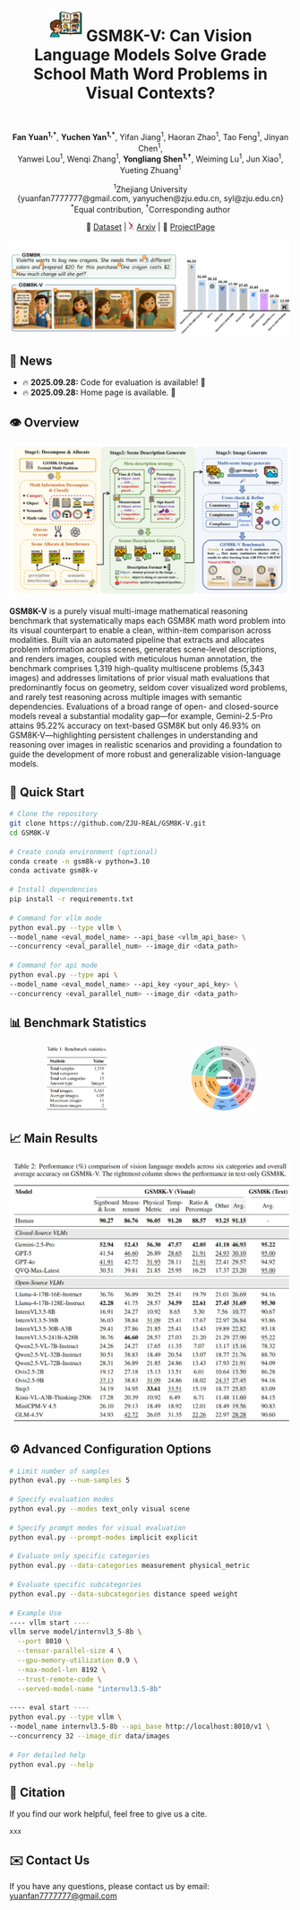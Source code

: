 <div align="center">

<h1><img src="assets/logo.png" alt="GSM8K-V Logo" height="60"> GSM8K-V: Can Vision Language Models Solve Grade School Math Word Problems in Visual Contexts?</h1>

</div>

<br>

<p align="center">
  <strong>Fan Yuan<sup>1,*</sup></strong>,
  <strong>Yuchen Yan<sup>1,*</sup></strong>,
  Yifan Jiang<sup>1</sup>,
  Haoran Zhao<sup>1</sup>,
  Tao Feng<sup>1</sup>,
  Jinyan Chen<sup>1</sup>,
  <br>
  Yanwei Lou<sup>1</sup>,
  Wenqi Zhang<sup>1</sup>,
  <strong>Yongliang Shen<sup>1,†</sup></strong>,
  Weiming Lu<sup>1</sup>,
  Jun Xiao<sup>1</sup>,
  Yueting Zhuang<sup>1</sup>
</p>
<p align="center">
  <sup>1</sup>Zhejiang University
  <br>
  {yuanfan7777777@gmail.com, yanyuchen@zju.edu.cn, syl@zju.edu.cn}
  <br>
  <sup>*</sup>Equal contribution, <sup>†</sup>Corresponding author
</p>

<p align="center">
🤗 <a href="https://huggingface.co/datasets/ZJU-REAL/GSM8K-V">Dataset</a> |
<img src="docs/static/images/arxiv_logo.png" 
alt="arXiv" height="14"> <a href="xx">Arxiv</a> 
| 📑 <a href="https://zju-real.github.io/GSM8K-V">ProjectPage</a> 
<br>
</p>

<img src="assets/intro.png" alt="GSM8K-V Pipeline">


## 🔔 News
- 🔥 **2025.09.28:** Code for evaluation is available! 🚀
- 🔥 **2025.09.28:** Home page is available. 🌟

## 👁️ Overview 

<img src="assets/main_01.png" alt="GSM8K-V Pipeline">


**GSM8K-V** is a purely visual multi-image mathematical reasoning benchmark that systematically maps each GSM8K math word problem into its visual counterpart to enable a clean, within-item comparison across modalities. Built via an automated pipeline that extracts and allocates problem information across scenes, generates scene-level descriptions, and renders images, coupled with meticulous human annotation, the benchmark comprises 1,319 high-quality multiscene problems (5,343 images) and addresses limitations of prior visual math evaluations that predominantly focus on geometry, seldom cover visualized word problems, and rarely test reasoning across multiple images with semantic dependencies. Evaluations of a broad range of open- and closed-source models reveal a substantial modality gap—for example, Gemini-2.5-Pro attains 95.22% accuracy on text-based GSM8K but only 46.93% on GSM8K-V—highlighting persistent challenges in understanding and reasoning over images in realistic scenarios and providing a foundation to guide the development of more robust and generalizable vision-language models.



## 🚀 Quick Start

```bash
# Clone the repository
git clone https://github.com/ZJU-REAL/GSM8K-V.git
cd GSM8K-V

# Create conda environment (optional)
conda create -n gsm8k-v python=3.10
conda activate gsm8k-v

# Install dependencies
pip install -r requirements.txt

# Command for vllm mode
python eval.py --type vllm \
--model_name <eval_model_name> --api_base <vllm_api_base> \
--concurrency <eval_parallel_num> --image_dir <data_path>

# Command for api mode
python eval.py --type api \
--model_name <eval_model_name> --api_key <your_api_key> \ 
--concurrency <eval_parallel_num> --image_dir <data_path>
```

## 📊 Benchmark Statistics

<div style="display: flex; gap: 20px; align-items: center; justify-content: center;">
<div style="flex: 1; text-align: center;">


<img src="assets/data_statistic.png" alt="Dataset Statistics" style="max-width: 48%; height: auto;">

</div>
<div style="flex: 1; text-align: center;">


<img src="assets/data_distribution_01.png" alt="Category Distribution" style="max-width: 48%; height: auto;">

</div>
</div>

## 📈 Main Results

<img src="assets/main_result.png" alt="Main Result">

## ⚙️ Advanced Configuration Options

```bash
# Limit number of samples
python eval.py --num-samples 5

# Specify evaluation modes
python eval.py --modes text_only visual scene

# Specify prompt modes for visual evaluation
python eval.py --prompt-modes implicit explicit

# Evaluate only specific categories
python eval.py --data-categories measurement physical_metric

# Evaluate specific subcategories
python eval.py --data-subcategories distance speed weight

# Example Use
---- vllm start ----
vllm serve model/internvl3_5-8b \
  --port 8010 \
  --tensor-parallel-size 4 \
  --gpu-memory-utilization 0.9 \
  --max-model-len 8192 \
  --trust-remote-code \
  --served-model-name "internvl3.5-8b"

---- eval start ----
python eval.py --type vllm \
--model_name internvl3.5-8b --api_base http://localhost:8010/v1 \
--concurrency 32 --image_dir data/images

# For detailed help
python eval.py --help
```


## 📝 Citation

If you find our work helpful, feel free to give us a cite.

```
xxx
```

## ✉️ Contact Us
If you have any questions, please contact us by email: 
yuanfan7777777@gmail.com